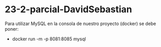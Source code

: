 # 23-2-parcial-DavidSebastian

Para utilizar MySQL en la consola de nuestro proyecto (docker) se debe poner:
- docker run -m -p 8081:8085 mysql
